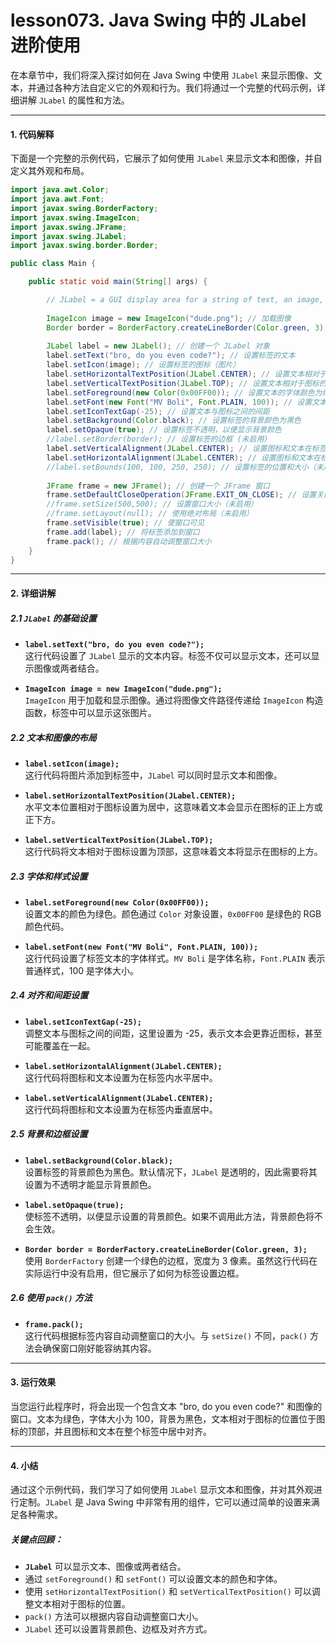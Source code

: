 # lesson073. Java Swing 中的 JLabel 进阶使用

在本章节中，我们将深入探讨如何在 Java Swing 中使用 `JLabel` 来显示图像、文本，并通过各种方法自定义它的外观和行为。我们将通过一个完整的代码示例，详细讲解 `JLabel` 的属性和方法。

------

#### 1. 代码解释

下面是一个完整的示例代码，它展示了如何使用 `JLabel` 来显示文本和图像，并自定义其外观和布局。

```java
import java.awt.Color;
import java.awt.Font;
import javax.swing.BorderFactory;
import javax.swing.ImageIcon;
import javax.swing.JFrame;
import javax.swing.JLabel;
import javax.swing.border.Border;

public class Main {

    public static void main(String[] args) {

        // JLabel = a GUI display area for a string of text, an image, or both
        
        ImageIcon image = new ImageIcon("dude.png"); // 加载图像
        Border border = BorderFactory.createLineBorder(Color.green, 3); // 创建绿色边框，宽度为 3 像素
        
        JLabel label = new JLabel(); // 创建一个 JLabel 对象
        label.setText("bro, do you even code?"); // 设置标签的文本
        label.setIcon(image); // 设置标签的图标（图片）
        label.setHorizontalTextPosition(JLabel.CENTER); // 设置文本相对于图标的水平位置：居中
        label.setVerticalTextPosition(JLabel.TOP); // 设置文本相对于图标的垂直位置：顶部
        label.setForeground(new Color(0x00FF00)); // 设置文本的字体颜色为绿色
        label.setFont(new Font("MV Boli", Font.PLAIN, 100)); // 设置文本的字体样式和大小
        label.setIconTextGap(-25); // 设置文本与图标之间的间距
        label.setBackground(Color.black); // 设置标签的背景颜色为黑色
        label.setOpaque(true); // 设置标签不透明，以便显示背景颜色
        //label.setBorder(border); // 设置标签的边框 (未启用)
        label.setVerticalAlignment(JLabel.CENTER); // 设置图标和文本在标签内的垂直居中
        label.setHorizontalAlignment(JLabel.CENTER); // 设置图标和文本在标签内的水平居中
        //label.setBounds(100, 100, 250, 250); // 设置标签的位置和大小（未启用）
            
        JFrame frame = new JFrame(); // 创建一个 JFrame 窗口
        frame.setDefaultCloseOperation(JFrame.EXIT_ON_CLOSE); // 设置关闭操作
        //frame.setSize(500,500); // 设置窗口大小（未启用）
        //frame.setLayout(null); // 使用绝对布局（未启用）
        frame.setVisible(true); // 使窗口可见
        frame.add(label); // 将标签添加到窗口
        frame.pack(); // 根据内容自动调整窗口大小
    }
}
```

---

#### 2. 详细讲解

##### 2.1 `JLabel` 的基础设置

- **`label.setText("bro, do you even code?");`**  
  这行代码设置了 `JLabel` 显示的文本内容。标签不仅可以显示文本，还可以显示图像或两者结合。

- **`ImageIcon image = new ImageIcon("dude.png");`**  
  `ImageIcon` 用于加载和显示图像。通过将图像文件路径传递给 `ImageIcon` 构造函数，标签中可以显示这张图片。

##### 2.2 文本和图像的布局

- **`label.setIcon(image);`**  
  这行代码将图片添加到标签中，`JLabel` 可以同时显示文本和图像。

- **`label.setHorizontalTextPosition(JLabel.CENTER);`**  
  水平文本位置相对于图标设置为居中，这意味着文本会显示在图标的正上方或正下方。

- **`label.setVerticalTextPosition(JLabel.TOP);`**  
  这行代码将文本相对于图标设置为顶部，这意味着文本将显示在图标的上方。

##### 2.3 字体和样式设置

- **`label.setForeground(new Color(0x00FF00));`**  
  设置文本的颜色为绿色。颜色通过 `Color` 对象设置，`0x00FF00` 是绿色的 RGB 颜色代码。

- **`label.setFont(new Font("MV Boli", Font.PLAIN, 100));`**  
  这行代码设置了标签文本的字体样式。`MV Boli` 是字体名称，`Font.PLAIN` 表示普通样式，100 是字体大小。

##### 2.4 对齐和间距设置

- **`label.setIconTextGap(-25);`**  
  调整文本与图标之间的间距，这里设置为 -25，表示文本会更靠近图标，甚至可能覆盖在一起。

- **`label.setHorizontalAlignment(JLabel.CENTER);`**  
  这行代码将图标和文本设置为在标签内水平居中。

- **`label.setVerticalAlignment(JLabel.CENTER);`**  
  这行代码将图标和文本设置为在标签内垂直居中。

##### 2.5 背景和边框设置

- **`label.setBackground(Color.black);`**  
  设置标签的背景颜色为黑色。默认情况下，`JLabel` 是透明的，因此需要将其设置为不透明才能显示背景颜色。

- **`label.setOpaque(true);`**  
  使标签不透明，以便显示设置的背景颜色。如果不调用此方法，背景颜色将不会生效。

- **`Border border = BorderFactory.createLineBorder(Color.green, 3);`**  
  使用 `BorderFactory` 创建一个绿色的边框，宽度为 3 像素。虽然这行代码在实际运行中没有启用，但它展示了如何为标签设置边框。

##### 2.6 使用 `pack()` 方法

- **`frame.pack();`**  
  这行代码根据标签内容自动调整窗口的大小。与 `setSize()` 不同，`pack()` 方法会确保窗口刚好能容纳其内容。

---

#### 3. 运行效果

当您运行此程序时，将会出现一个包含文本 "bro, do you even code?" 和图像的窗口。文本为绿色，字体大小为 100，背景为黑色，文本相对于图标的位置位于图标的顶部，并且图标和文本在整个标签中居中对齐。

---

#### 4. 小结

通过这个示例代码，我们学习了如何使用 `JLabel` 显示文本和图像，并对其外观进行定制。`JLabel` 是 Java Swing 中非常有用的组件，它可以通过简单的设置来满足各种需求。

##### 关键点回顾：
- **`JLabel`** 可以显示文本、图像或两者结合。
- 通过 `setForeground()` 和 `setFont()` 可以设置文本的颜色和字体。
- 使用 `setHorizontalTextPosition()` 和 `setVerticalTextPosition()` 可以调整文本相对于图标的位置。
- `pack()` 方法可以根据内容自动调整窗口大小。
- `JLabel` 还可以设置背景颜色、边框及对齐方式。
